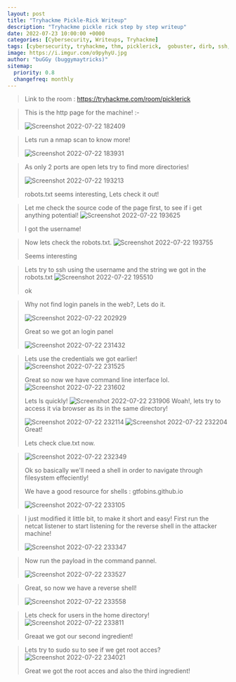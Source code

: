 ```yaml
---
layout: post
title: "Tryhackme Pickle-Rick Writeup"
description: "Tryhackme pickle rick step by step writeup"
date: 2022-07-23 10:00:00 +0000
categories: [Cybersecurity, Writeups, Tryhackme]
tags: [cybersecurity, tryhackme, thm, picklerick,  gobuster, dirb, ssh, nc, nmap, kali-linux, ctf]
image: https://i.imgur.com/o9pyhyU.jpg
author: "buGGy (buggymaytricks)"
sitemap:
  priority: 0.8
  changefreq: monthly
---
```



>Link to the room : https://tryhackme.com/room/picklerick


>This is the http page for the machine! :-
>
>![Screenshot 2022-07-22 182409](https://user-images.githubusercontent.com/90099173/180499936-2372d5fc-ef6a-46de-ac80-d20534d0e817.png)
>

>Lets run a nmap scan to know more!
>
>![Screenshot 2022-07-22 183931](https://user-images.githubusercontent.com/90099173/180499956-49eeb725-6694-4ac5-aa6c-ddb5ce21410b.png)



>As only 2 ports are open lets try to find more directories!
>
>![Screenshot 2022-07-22 193213](https://user-images.githubusercontent.com/90099173/180499961-ef167237-365d-4d7d-bc15-49a37ff90a01.png)
>
>robots.txt seems interesting, Lets check it out!


>Let me check the source code of the page first, to see if i get anything potential!
>![Screenshot 2022-07-22 193625](https://user-images.githubusercontent.com/90099173/180499966-3775da4b-15db-4c66-a209-4ba505daf9a0.png)
>
>I got the username!

>Now lets check the robots.txt.
>![Screenshot 2022-07-22 193755](https://user-images.githubusercontent.com/90099173/180499970-cec67544-0974-48ea-8860-f683bec49f45.png)
>
>Seems interesting


>Lets try to ssh using the username and the string we got in the robots.txt
>![Screenshot 2022-07-22 195510](https://user-images.githubusercontent.com/90099173/180499975-317d980a-d1e0-4874-8b46-3ca188b22d51.png)
>
>ok



>Why not find login panels in the web?, Lets do it.
>
>![Screenshot 2022-07-22 202929](https://user-images.githubusercontent.com/90099173/180499980-c0419c5e-9a7a-45f8-9961-2fed28e5e9de.png)
>
>Great so we got an login panel
>
>![Screenshot 2022-07-22 231432](https://user-images.githubusercontent.com/90099173/180499987-0d1fdcc2-2fe4-458f-a546-403e5947a5d2.png)

>Lets use the credentials we got earlier!
>![Screenshot 2022-07-22 231525](https://user-images.githubusercontent.com/90099173/180499990-a66c2b86-21a5-4733-b4a9-af18142e4420.png)
>
>Great so now we have command line interface lol.
>![Screenshot 2022-07-22 231602](https://user-images.githubusercontent.com/90099173/180499992-fcbed99f-cbeb-49a3-8361-d592674f1582.png)
>
>Lets ls quickly!
![Screenshot 2022-07-22 231906](https://user-images.githubusercontent.com/90099173/180499995-b94f9a8b-99af-4d52-aa1b-f0c9ca7a023b.png)
>Woah!, lets try to access it via browser as its in the same directory!
>
>![Screenshot 2022-07-22 232114](https://user-images.githubusercontent.com/90099173/180500001-f39ba826-ef86-4225-8446-bac36c824ba3.png)
>![Screenshot 2022-07-22 232204](https://user-images.githubusercontent.com/90099173/180500005-fc34560f-b6af-4b77-bde3-0a23b7ab16e8.png)
>Great!
>
>Lets check clue.txt now.

>![Screenshot 2022-07-22 232349](https://user-images.githubusercontent.com/90099173/180500011-973f0cf7-88e4-4fb6-a2dc-8f353ed27b0a.png)
>
>Ok so basically we'll need a shell in order to navigate through filesystem effeciently!
>
>We have a good resource for shells : gtfobins.github.io
>
>![Screenshot 2022-07-22 233105](https://user-images.githubusercontent.com/90099173/180500016-777f3b7e-55fa-4c5d-b37f-dfca22c1b7f8.png)


>I just modified it little bit, to make it short and easy!
>First run the netcat listener to start listening for the reverse shell in the attacker machine! 
>
>![Screenshot 2022-07-22 233347](https://user-images.githubusercontent.com/90099173/180500025-20b5296a-eb39-4dfe-9251-5e179c17ea00.png)


>Now run the payload in the command pannel.
>
>![Screenshot 2022-07-22 233527](https://user-images.githubusercontent.com/90099173/180500029-0fd0293c-d576-4857-a21d-17f4c0212a07.png)
>

>Great, so now we have a reverse shell!
>
>![Screenshot 2022-07-22 233558](https://user-images.githubusercontent.com/90099173/180500031-a0a56e58-2cb3-40c9-ba12-5dd20d8a41e8.png)


>Lets check for users in the home directory!
>![Screenshot 2022-07-22 233811](https://user-images.githubusercontent.com/90099173/180500034-e8184b6a-71e7-492c-bd1f-061c9986a271.png)
>
>Greaat we got our second ingredient!

>Lets try to sudo su to see if we get root acces?
>![Screenshot 2022-07-22 234021](https://user-images.githubusercontent.com/90099173/180500036-97215b6a-210d-4ad2-a4f2-e90f89d66a8b.png)
>
>Great we got the root acces and also the third ingredient! 